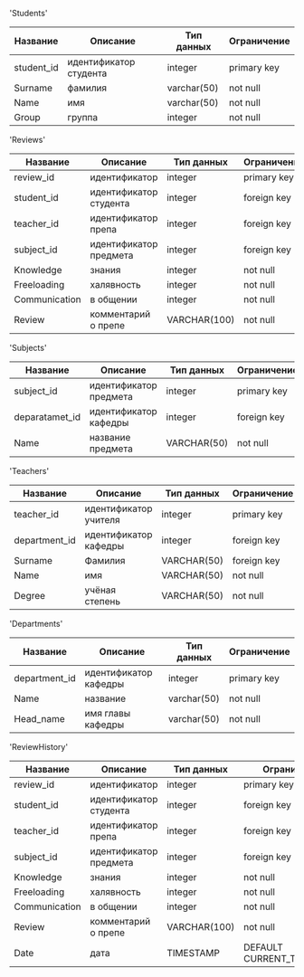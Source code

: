 'Students'

| Название   | Описание               | Тип данных  | Ограничение |
|------------|------------------------|-------------|-------------|
| student_id | идентификатор студента | integer     | primary key |
| Surname    | фамилия                | varchar(50) | not null    |
| Name       | имя                    | varchar(50) | not null    |
| Group      | группа                 | integer     | not null    |


'Reviews'

| Название      | Описание               | Тип данных  | Ограничение |
|---------------|------------------------|-------------|-------------|
| review_id     | идентификатор          | integer     | primary key |
| student_id    | идентификатор студента | integer     | foreign key |
| teacher_id    | идентификатор препа    | integer     | foreign key |
| subject_id    | идентификатор предмета | integer     | foreign key |
| Knowledge     | знания                 | integer     | not null    |
| Freeloading   | халявность             | integer     | not null    |
| Communication | в общении              | integer     | not null    |
| Review        | комментарий о препе    | VARCHAR(100)| not null    |

'Subjects'

| Название       | Описание                           | Тип данных | Ограничение |
|----------------|------------------------------------|------------|-------------|
| subject_id     | идентификатор предмета             | integer    | primary key |
| deparatamet_id | идентификатор кафедры              | integer    | foreign key |
| Name           | название предмета                  | VARCHAR(50)| not null    |


'Teachers'

| Название      | Описание              | Тип данных  | Ограничение |
|---------------|-----------------------|-------------|-------------|
| teacher_id    | идентификатор учителя | integer     | primary key |
| department_id | идентификатор кафедры | integer     | foreign key |
| Surname       | Фамилия               | VARCHAR(50) | foreign key |
| Name          | имя                   | VARCHAR(50) | not null    |
| Degree        | учёная степень        | VARCHAR(50) | not null    |


'Departments'

| Название      | Описание               | Тип данных  | Ограничение |
|---------------|------------------------|-------------|-------------|
| department_id | идентификатор кафедры  | integer     | primary key |
| Name          | название               | varchar(50) | not null    |
| Head_name     | имя главы кафедры      | varchar(50) | not null    |

'ReviewHistory'

| Название      | Описание               | Тип данных  | Ограничение               |
|---------------|------------------------|-------------|---------------------------|
| review_id     | идентификатор          | integer     | primary key               |
| student_id    | идентификатор студента | integer     | foreign key               |
| teacher_id    | идентификатор препа    | integer     | foreign key               |
| subject_id    | идентификатор предмета | integer     | foreign key               |
| Knowledge     | знания                 | integer     | not null                  |
| Freeloading   | халявность             | integer     | not null                  |
| Communication | в общении              | integer     | not null                  |
| Review        | комментарий о препе    | VARCHAR(100)| not null                  |
| Date          | дата                   | TIMESTAMP   | DEFAULT CURRENT_TIMESTAMP |